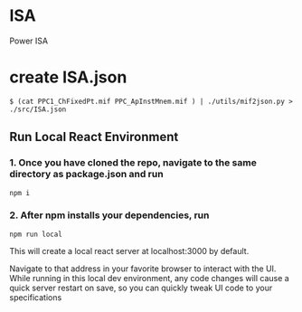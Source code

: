 # ISA

Power ISA

# create ISA.json

```
$ (cat PPC1_ChFixedPt.mif PPC_ApInstMnem.mif ) | ./utils/mif2json.py > ./src/ISA.json
```

## Run Local React Environment

### 1. Once you have cloned the repo, navigate to the same directory as package.json and run

```
npm i
```

### 2. After npm installs your dependencies, run

```
npm run local
```

This will create a local react server at localhost:3000 by default.

Navigate to that address in your favorite browser to interact with the UI.
While running in this local dev environment, any code changes will cause a quick
server restart on save, so you can quickly tweak UI code to your specifications
